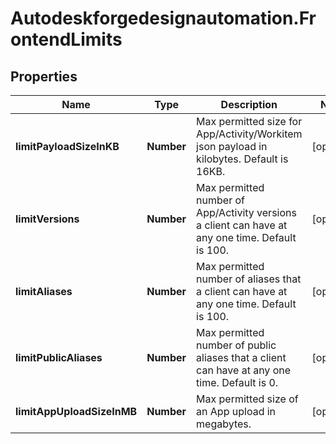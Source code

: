 # Autodeskforgedesignautomation.FrontendLimits

## Properties
Name | Type | Description | Notes
------------ | ------------- | ------------- | -------------
**limitPayloadSizeInKB** | **Number** | Max permitted size for App/Activity/Workitem json payload in kilobytes. Default is 16KB. | [optional] 
**limitVersions** | **Number** | Max permitted number of App/Activity versions a client can have at any one time. Default is 100. | [optional] 
**limitAliases** | **Number** | Max permitted number of aliases that a client can have at any one time. Default is 100. | [optional] 
**limitPublicAliases** | **Number** | Max permitted number of public aliases that a client can have at any one time. Default is 0. | [optional] 
**limitAppUploadSizeInMB** | **Number** | Max permitted size of an App upload in megabytes. | [optional] 


